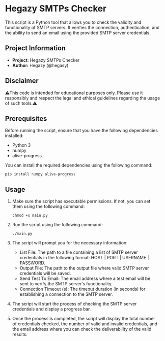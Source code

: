 # Hegazy SMTPs Checker

This script is a Python tool that allows you to check the validity and functionality of SMTP servers. It verifies the connection, authentication, and the ability to send an email using the provided SMTP server credentials.

## Project Information

- **Project:** Hegazy SMTPs Checker
- **Author:** Hegazy (@hegasy)

## Disclaimer

⚠️This code is intended for educational purposes only. Please use it responsibly and respect the legal and ethical guidelines regarding the usage of such tools.⚠️

## Prerequisites

Before running the script, ensure that you have the following dependencies installed:

- Python 3
- numpy
- alive-progress

You can install the required dependencies using the following command:

```shell
pip install numpy alive-progress
```

## Usage

1. Make sure the script has executable permissions. If not, you can set them using the following command:

   ```shell
   chmod +x main.py
   ```

2. Run the script using the following command:

   ```shell
   ./main.py
   ```

3. The script will prompt you for the necessary information:

   - List File: The path to a file containing a list of SMTP server credentials in the following format: HOST | PORT | USERNAME | PASSWORD.
   - Output File: The path to the output file where valid SMTP server credentials will be saved.
   - Send Test To Email: The email address where a test email will be sent to verify the SMTP server's functionality.
   - Connection Timeout (s): The timeout duration (in seconds) for establishing a connection to the SMTP server.

4. The script will start the process of checking the SMTP server credentials and display a progress bar.

5. Once the process is completed, the script will display the total number of credentials checked, the number of valid and invalid credentials, and the email address where you can check the deliverability of the valid results.
